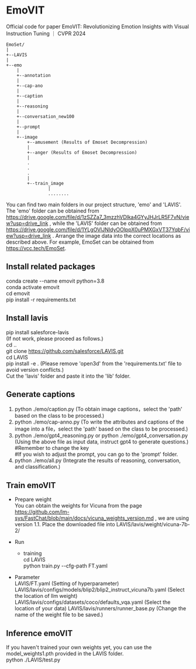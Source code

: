 # EmoVIT
Official code for paper EmoVIT: Revolutionizing Emotion Insights with Visual Instruction Tuning ｜ CVPR 2024

```
EmoSet/
|
+--LAVIS
|
+--emo
    |
    +--annotation
    |
    +--cap-ano
    |
    +--caption
    |
    +--reasoning
    |
    +--conversation_new100
    |
    +--prompt
    |
    +--image
        +--amusement (Results of Emoset Decompression)
        |
        +--anger (Results of Emoset Decompression)
        |
        .
        .
        .
        |
        +--train_image
                |
                ........
```
You can find two main folders in our project structure, 'emo' and 'LAVIS'.  
The 'emo' folder can be obtained from https://drive.google.com/file/d/1zSZZa7_3mzzhVDlka4GYyJHJrLR5F7vN/view?usp=drive_link , 
while the 'LAVIS' folder can be obtained from https://drive.google.com/file/d/1YLgOVlJNIdyOOlppX0uPMXGxVT37YqbF/view?usp=drive_link .
Arrange the image data into the correct locations as described above. For example, EmoSet can be obtained from https://vcc.tech/EmoSet.

## Install related packages
conda create --name emovit python=3.8  
conda activate emovit  
cd emovit  
pip install -r requirements.txt  

## Install lavis
pip install salesforce-lavis  
(If not work, please proceed as follows.)  
cd ..  
git clone https://github.com/salesforce/LAVIS.git  
cd LAVIS  
pip install -e . (Please remove 'open3d' from the 'requirements.txt' file to avoid version conflicts.)  
Cut the 'lavis' folder and paste it into the 'lib' folder.  

## Generate captions
1. python ./emo/caption.py (To obtain image captions，select the 'path' based on the class to be processed.) 
2. python ./emo/cap-anno.py (To write the attributes and captions of the image into a file，select the 'path' based on the class to be processed.)  
3. python ./emo/gpt4_reasoning.py or python ./emo/gpt4_conversation.py (Using the above file as input data, instruct gpt4 to generate questions.)  
#Remember to change the key  
#If you wish to adjust the prompt, you can go to the 'prompt' folder.
4. python ./emo/all.py (Integrate the results of reasoning, conversation, and classification.)

## Train emoVIT 
- Prepare weight  
  You can obtain the weights for Vicuna from the page https://github.com/lm-sys/FastChat/blob/main/docs/vicuna_weights_version.md , we are using version 1.1.
  Place the downloaded file into LAVIS/lavis/weight/vicuna-7b-2/
  
- Run  
    - training  
    cd LAVIS  
    python train.py --cfg-path FT.yaml  

- Parameter  
  LAVIS/FT.yaml (Setting of hyperparameter)  
  LAVIS/lavis/configs/models/blip2/blip2_instruct_vicuna7b.yaml (Select the location of llm weight)  
  LAVIS/lavis/configs/datasets/coco/defaults_vqa.yaml (Select the location of your data)
  LAVIS/lavis/runners/runner_base.py (Change the name of the weight file to be saved.)

## Inference emoVIT
If you haven't trained your own weights yet, you can use the model_weights1.pth provided in the LAVIS folder.  
python ./LAVIS/test.py  
